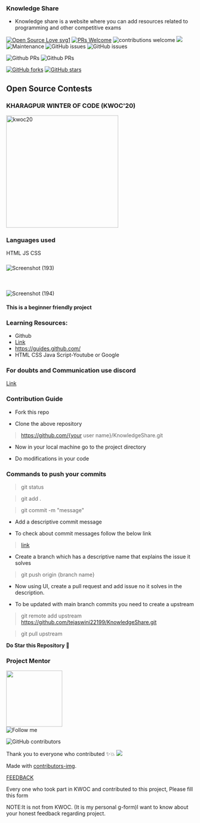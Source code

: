 ### Knowledge Share
* Knowledge share is a website where you can add resources related to programming and other competitive exams

[![Open Source Love svg1](https://badges.frapsoft.com/os/v1/open-source.svg?v=103)](https://github.com/ellerbrock/open-source-badges/)    [![PRs Welcome](https://img.shields.io/badge/PRs-welcome-brightgreen.svg?style=flat-square)](http://makeapullrequest.com)         ![contributions welcome](https://img.shields.io/static/v1.svg?label=Contributions&message=Welcome&color=0059b3&style=flat-square)     <a href="https://discord.gg/MZKR9ZHh">
<img src="https://img.shields.io/discord/782685651551387699"></a>   
![Maintenance](https://img.shields.io/maintenance/yes/2020)
![GitHub issues](https://img.shields.io/github/issues/tejaswini22199/KnowledgeShare)     ![GitHub issues](https://img.shields.io/github/issues-closed/tejaswini22199/KnowledgeShare)

![Github PRs](https://img.shields.io/github/issues-pr/tejaswini22199/KnowledgeShare)  ![Github PRs](https://img.shields.io/github/issues-pr-closed/tejaswini22199/KnowledgeShare)

[![GitHub forks](https://img.shields.io/github/forks/tejaswini22199/KnowledgeShare)](https://github.com/tejaswini22199/KnowledgeShare/network)  [![GitHub stars](https://img.shields.io/github/stars/tejaswini22199/KnowledgeShare)](https://github.com/tejaswini22199/KnowledgeShare/stargazers)
## Open Source Contests

### KHARAGPUR WINTER OF CODE (KWOC'20)
<div >
<img src="https://kwoc.kossiitkgp.org/static/media/circle.33e6ce0d.svg" alt="kwoc20" height="300" width="300"/>
  </div>
 
### Languages used
HTML
JS
CSS
### 
![Screenshot (193)](https://user-images.githubusercontent.com/59510531/102472311-325cd880-407c-11eb-9c4b-085d2f02d95d.png)
<br></br>
<br></br>
![Screenshot (194)](https://user-images.githubusercontent.com/59510531/102474146-4a355c00-407e-11eb-860f-a7566a4294d4.png)

#### This is a beginner friendly project

### Learning Resources:
* Github
* [Link](https://www.udacity.com/course/version-control-with-git--ud123)
* https://guides.github.com/
* HTML CSS Java Script-Youtube or Google
### For doubts and Communication use discord
[Link](https://discord.gg/TKz4ZqpDEZ)
### Contribution Guide
* Fork this repo

* Clone the above repository 

>https://github.com/{your user name}/KnowledgeShare.git

* Now in your local machine  go to the project directory

* Do modifications in your code

### Commands to push your commits
> git status

> git add .

> git commit -m "message"

* Add a descriptive commit message

* To check about commit messages follow the below link

> [link](https://www.freecodecamp.org/news/writing-good-commit-messages-a-practical-guide/)

* Create a branch which has a descriptive name that explains the issue it solves

> git push origin {branch name}

* Now using UI, create a pull request and add issue no it solves in the description.

* To be updated with main branch commits you need to create a  upstream

> git remote add upstream https://github.com/tejaswini22199/KnowledgeShare.git

> git pull upstream

 <strong> Do Star this Repository :star2:</strong>
 ### Project Mentor
<a href="https://github.com/tejaswini22199"><img src="https://avatars1.githubusercontent.com/u/43006347?s=60&amp;v=4" width=150px height=150px /></a>     
![Follow me](https://img.shields.io/github/followers/tejaswini22199?label=Follow%20me&style=social)

  ![GitHub contributors](https://img.shields.io/github/contributors-anon/tejaswini22199/KnowledgeShare)
  
 Thank you to everyone who contributed ✨💥
 <a href="https://github.com/tejaswini22199/KnowledgeShare/graphs/contributors">
  <img src="https://contrib.rocks/image?repo=tejaswini22199/KnowledgeShare" />
</a>

Made with [contributors-img](https://contrib.rocks).

[FEEDBACK](https://forms.gle/j2zgFRddm8ZBgiJV8)

Every one who took part in KWOC and contributed to this project, Please fill this form

NOTE:It is not from KWOC. (It is my personal g-form)I want to know about your honest feedback regarding project. 
